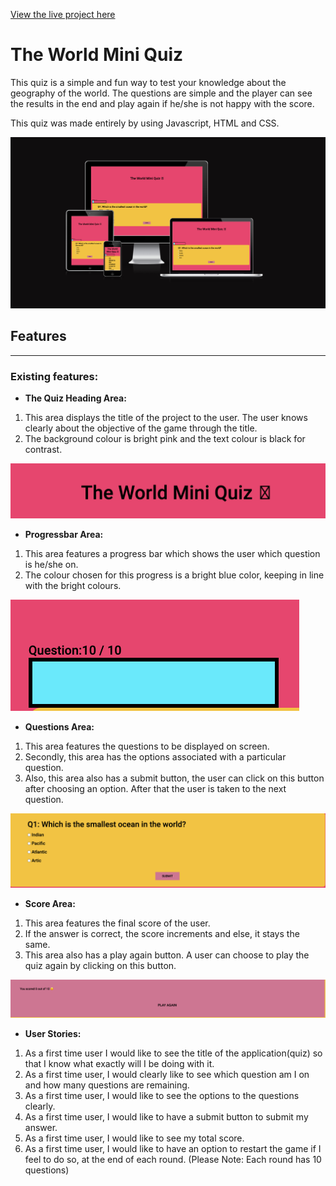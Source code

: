 
<a href ="https://samiksha-92.github.io/quiz-js/" target = "_blank"> View the live project here </a>

# The World Mini Quiz 

This quiz is a simple and fun way to test your knowledge about the geography of the world.
The questions are simple and the player can see the results in the end and play again if he/she is not happy with the score.

This quiz was made entirely by using Javascript, HTML and CSS.

 <img src = "assets/css/images/site responsiveness.quizjs.png">

 ## **Features**
<hr>

### **Existing features:**

- **The Quiz Heading Area:**

1. This area displays the title of the project to the user. The user knows clearly about the objective of the game through the title.
2. The background colour is bright pink and the text colour is black for contrast.
<img src = "assets/css/images/Quiz heading Area.png">

- **Progressbar Area:**

1. This area features a progress bar which shows the user which question is he/she on.
2. The colour chosen for this progress is a bright blue color, keeping in line with the bright colours.
<img src = "assets/css/progressbar.png">

- **Questions Area:**

1. This area features the questions to be displayed on screen.
2. Secondly, this area has the options associated with a particular question.
3. Also, this area also has a submit button, the user can click on this button after choosing an option.
After that the user is taken to the next question.
<img src = "assets/css/images/questions area.png">

- **Score Area:**

1. This area features the final score of the user.
2. If the answer is correct, the score increments and else, it stays the same.
3. This area also has a play again button. A user can choose to play the quiz again by clicking on this button.
<img src = "assets/css/images/Scorearea.png">

- **User Stories:**

1. As a first time user I would like to see the title of the application(quiz) so that I know what exactly will I be doing with it.
2. As a first time user, I would clearly like to see which question am I on and how many questions are remaining.
3. As a first time user, I would like to see the options to the questions clearly.
4. As a first time user, I would like to have a submit button to submit my answer.
5. As a first time user, I would like to see my total score.
6. As a first time user, I would like to have an option to restart the game if I feel to do so, at the end of each round.
(Please Note: Each round has 10 questions)



